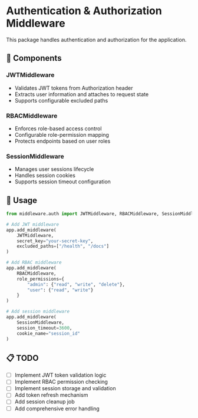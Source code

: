 # Authentication & Authorization Middleware

This package handles authentication and authorization for the application.

## 📁 Components

### JWTMiddleware
- Validates JWT tokens from Authorization header
- Extracts user information and attaches to request state
- Supports configurable excluded paths

### RBACMiddleware
- Enforces role-based access control
- Configurable role-permission mapping
- Protects endpoints based on user roles

### SessionMiddleware
- Manages user sessions lifecycle
- Handles session cookies
- Supports session timeout configuration

## 🔧 Usage

```python
from middleware.auth import JWTMiddleware, RBACMiddleware, SessionMiddleware

# Add JWT middleware
app.add_middleware(
    JWTMiddleware,
    secret_key="your-secret-key",
    excluded_paths=["/health", "/docs"]
)

# Add RBAC middleware
app.add_middleware(
    RBACMiddleware,
    role_permissions={
        "admin": {"read", "write", "delete"},
        "user": {"read", "write"}
    }
)

# Add session middleware
app.add_middleware(
    SessionMiddleware,
    session_timeout=3600,
    cookie_name="session_id"
)
```

## 📋 TODO

- [ ] Implement JWT token validation logic
- [ ] Implement RBAC permission checking
- [ ] Implement session storage and validation
- [ ] Add token refresh mechanism
- [ ] Add session cleanup job
- [ ] Add comprehensive error handling